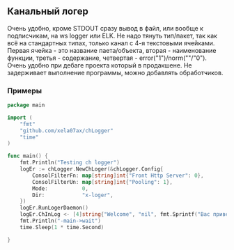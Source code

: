## Канальный логер

Очень удобно, кроме STDOUT сразу вывод в файл, или вообще к подписчикам, на ws logger или ELK. Не надо тянуть тип/пакет, так как всё на стандартных типах, только канал с 4-я текстовыми ячейками. Первая ячейка - это название паета/объекта, вторая - наименование функции, третья - содержание, четвертая - error("1")/norm(""/"0"). Очень удобно при дебаге проекта который в продакшене. Не задерживает выполнение программы, можно добавлять обработчиков. 

### Примеры

```go
package main

import (
	"fmt"
	"github.com/xela07ax/chLogger"
	"time"
)

func main() {
	fmt.Println("Testing ch logger")
	logEr := chLogger.NewChLoger(&chLogger.Config{
		ConsolFilterFn: map[string]int{"Front Http Server": 0},
		ConsolFilterUn: map[string]int{"Pooling": 1},
		Mode:           0,
		Dir:            "x-loger",
	})
	logEr.RunLogerDaemon()
	logEr.ChInLog <- [4]string{"Welcome", "nil", fmt.Sprintf("Вас приветствует \"Silika-FileManager Контроллер\" v1.1 (11112020) \n")}
	fmt.Println("-main->wait")
	time.Sleep(1 * time.Second)

}
```
